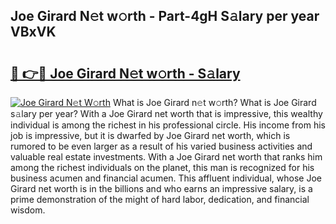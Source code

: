 ## Joe Girard N𝚎t w𝚘rth - Part-4gH S𝚊lary per year VBxVK

# <h2><a href="http://gc0u3n.nevu.top/?p=Joe+Girard">🔗 👉🔴 Joe Girard N𝚎t w𝚘rth - S𝚊lary</a></h2>

[![Joe Girard N𝚎t W𝚘rth](https://i.imgur.com/Oavwk0R.jpeg)](http://gc0u3n.nevu.top/?p=Joe+Girard)
What is Joe Girard n𝚎t w𝚘rth? What is Joe Girard s𝚊lary per year?
With a Joe Girard net worth that is impressive, this wealthy individual is among the richest in his professional circle. His income from his job is impressive, but it is dwarfed by Joe Girard net worth, which is rumored to be even larger as a result of his varied business activities and valuable real estate investments. With a Joe Girard net worth that ranks him among the richest individuals on the planet, this man is recognized for his business acumen and financial acumen. This affluent individual, whose Joe Girard net worth is in the billions and who earns an impressive salary, is a prime demonstration of the might of hard labor, dedication, and financial wisdom.
